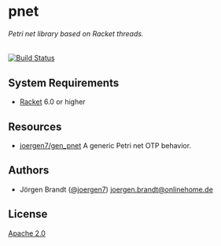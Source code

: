 # pnet
###### Petri net library based on Racket threads.

[![Build Status](https://travis-ci.org/joergen7/pnet-lib.svg?branch=master)](https://travis-ci.org/joergen7/pnet-lib)

## System Requirements

- [Racket](http://racket-lang.org/) 6.0 or higher

## Resources

- [joergen7/gen_pnet](https://github.com/joergen7/gen_pnet) A generic Petri net OTP behavior.


## Authors

- Jörgen Brandt ([@joergen7](https://github.com/joergen7/)) [joergen.brandt@onlinehome.de](mailto:joergen.brandt@onlinehome.de)

## License

[Apache 2.0](https://www.apache.org/licenses/LICENSE-2.0.html)